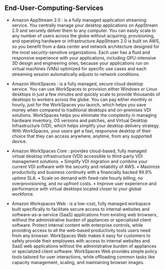 ## End-User-Computing-Services

- Amazon AppStream 2.0 : is a fully managed application streaming service. You centrally manage your
desktop applications on AppStream 2.0 and securely deliver them to any computer. You can easily
scale to any number of users across the globe without acquiring, provisioning, and operating hardware
or infrastructure.AppStream 2.0 is built on AWS, so you beneﬁt from a data center and network
architecture designed for the most security-sensitive organizations. Each user has a ﬂuid and responsive
experience with your applications, including GPU-intensive 3D design and engineering ones, because
your applications run on virtual machines (VMs) optimized for speciﬁc use cases and each streaming
session automatically adjusts to network conditions.

- Amazon WorkSpaces : is a fully managed, secure cloud desktop service. You can use WorkSpaces to
provision either Windows or Linux desktops in just a few minutes and quickly scale to provide thousands
of desktops to workers across the globe. You can pay either monthly or hourly, just for the WorkSpaces
you launch, which helps you save money when compared to traditional desktops and on-premises VDI
solutions. WorkSpaces helps you eliminate the complexity in managing hardware inventory, OS versions
and patches, and Virtual Desktop Infrastructure (VDI), which helps simplify your desktop delivery
strategy. With WorkSpaces, your users get a fast, responsive desktop of their choice that they can access
anywhere, anytime, from any supported device.

- Amazon WorkSpaces Core : provides cloud-based, fully managed virtual desktop infrastructure (VDI)
accessible to third-party VDI management solutions.
• Simplify VDI migration and combine your current VDI software with the security and reliability of AWS.
• Maximize productivity and business continuity with a ﬁnancially backed 99.9% uptime SLA.
• Scale on demand with ﬁxed-rate hourly billing, no overprovisioning, and no upfront costs.
• Improve user experience and performance with virtual desktops located closer to your global
workforce.

- Amazon Workspaces Web : is a low-cost, fully managed workspace built speciﬁcally to facilitate secure
access to internal websites and software-as-a-service (SaaS) applications from existing web browsers,
without the administrative burden of appliances or specialized client software. Protect internal content
with enterprise controls, while providing access to all the web-based productivity tools users need from
any browser. WorkSpaces Web makes it easy for customers to safely provide their employees with access to internal
websites and SaaS web applications without the administrative burden of appliances or specialized client
software. WorkSpaces Web provides simple policy tools tailored for user interactions, while oﬄoading
common tasks like capacity management, scaling, and maintaining browser images.
